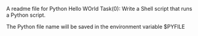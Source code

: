 A readme file for Python Hello WOrld
Task(0):
Write a Shell script that runs a Python script.

The Python file name will be saved in the environment variable $PYFILE

